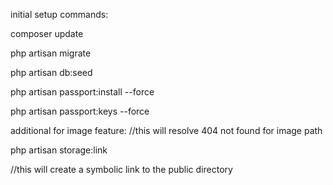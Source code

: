 initial setup commands:

<p>composer update</p>
<p>php artisan migrate</p>
<p>php artisan db:seed</p>
<p>php artisan passport:install --force</p>
<p>php artisan passport:keys --force</p>

additional for image feature:
//this will resolve 404 not found for image path

<p>php artisan storage:link</p>
//this will create a symbolic link to the public directory
